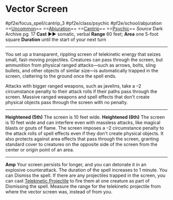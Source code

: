 # Vector Screen
#pf2e/focus_spell/cantrip_3 #pf2e/class/psychic #pf2e/school/abjuration 
==[Uncommon](rules/traits/uncommon.md)== ==[Abjuration](rules/traits/abjuration.md)== ==[Cantrip](rules/traits/cantrip.md)== ==[Psychic](../../../Traits/Psychic.md)==
*Source* Dark Archive pg. 17
**Cast** ►► somatic, verbal
**Range** 60 feet; **Area** one 5-foot square
**Duration** until the start of your next turn

---
You set up a transparent, rippling screen of telekinetic energy that seizes small, fast-moving projectiles. Creatures can pass through the screen, but ammunition from physical ranged attacks—such as arrows, bolts, sling bullets, and other objects of similar size—is automatically trapped in the screen, clattering to the ground once the spell ends.

Attacks with bigger ranged weapons, such as javelins, take a –2 circumstance penalty to their attack rolls if their paths pass through the screen. Massive ranged weapons and spell effects that don't create physical objects pass through the screen with no penalty.

<hr>

**Heightened (5th)** The screen is 10 feet wide.
**Heightened (6th)** The screen is 10 feet wide and can interfere even with massless attacks, like magical blasts or gouts of flame. The screen imposes a –2 circumstance penalty to the attack rolls of spell effects even if they don't create physical objects. It also protects against area effects that pass through the screen, granting standard cover to creatures on the opposite side of the screen from the center or origin point of an area.

<hr>

**Amp** Your screen persists for longer, and you can detonate it in an explosive counterattack. The duration of the spell increases to 1 minute. You can Dismiss the spell. If there are any projectiles trapped in the screen, you can cast [Telekinetic Projectile](../../Arcane_Tradition/Cantrips/Telekinetic%20Projectile.md) to fire them at one creature as part of Dismissing the spell. Measure the range for the telekinetic projectile from where the vector screen was, instead of from you.